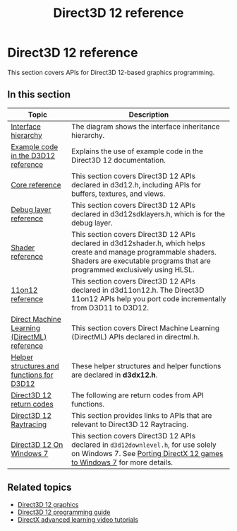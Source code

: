 ﻿---
title: Direct3D 12 reference
description: This section covers APIs for Direct3D 12-based graphics programming.
ms.assetid: C4958E15-28BA-4275-882B-244D4CC22E1A
ms.localizationpriority: low
ms.topic: article
ms.date: 04/19/2019
ms.custom: 19H1
---

# Direct3D 12 reference

This section covers APIs for Direct3D 12-based graphics programming.

## In this section

| Topic | Description |
|-|-|
| [Interface hierarchy](interface-hierarchy.md) | The diagram shows the interface inheritance hierarchy. |
| [Example code in the D3D12 reference](notes-on-example-code.md) | Explains the use of example code in the Direct3D 12 documentation. |
| [Core reference](direct3d-12-core-reference.md) | This section covers Direct3D 12 APIs declared in d3d12.h, including APIs for buffers, textures, and views. |
| [Debug layer reference](direct3d-12-sdklayers-reference.md) | This section covers Direct3D 12 APIs declared in d3d12sdklayers.h, which is for the debug layer. |
| [Shader reference](d3d12-graphics-reference-shader-reference.md) | This section covers Direct3D 12 APIs declared in d3d12shader.h, which helps create and manage programmable shaders. Shaders are executable programs that are programmed exclusively using HLSL. |
| [11on12 reference](direct3d-11on12-reference.md) | This section covers Direct3D 12 APIs declared in d3d11on12.h. The Direct3D 11on12 APIs help you port code incrementally from D3D11 to D3D12. |
| [Direct Machine Learning (DirectML) reference](direct3d-directml-reference.md) | This section covers Direct Machine Learning (DirectML) APIs declared in directml.h. |
| [Helper structures and functions for D3D12](helper-structures-and-functions-for-d3d12.md) | These helper structures and helper functions are declared in **d3dx12.h**. |
| [Direct3D 12 return codes](d3d12-graphics-reference-returnvalues.md) | The following are return codes from API functions. |
| [Direct3D 12 Raytracing](direct3d-12-raytracing.md) | This section provides links to APIs that are relevant to Direct3D 12 Raytracing. |
| [Direct3D 12 On Windows 7](direct3d-12on7-reference.md) | This section covers Direct3D 12 APIs declared in `d3d12downlevel.h`, for use solely on Windows 7. See [Porting DirectX 12 games to Windows 7](http://aka.ms/d3d12on7) for more details. |

## Related topics

* [Direct3D 12 graphics](direct3d-12-graphics.md)
* [Direct3D 12 programming guide](directx-12-programming-guide.md)
* [DirectX advanced learning video tutorials](https://www.youtube.com/channel/UCiaX2B8XiXR70jaN7NK-FpA)

